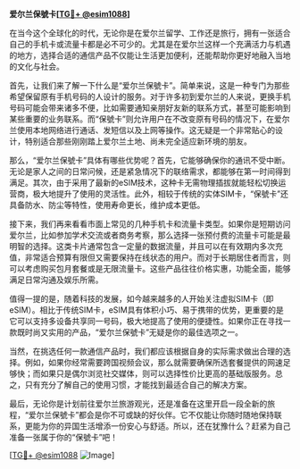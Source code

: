 **爱尔兰保號卡[[TG💪+ @esim1088](https://t.me/s/esim1088)]**

在当今这个全球化的时代，无论你是在爱尔兰留学、工作还是旅行，拥有一张适合自己的手机卡或流量卡都是必不可少的。尤其是在爱尔兰这样一个充满活力与机遇的地方，选择合适的通信产品不仅能让生活更加便利，还能帮助你更好地融入当地的文化与社会。

首先，让我们来了解一下什么是“爱尔兰保號卡”。简单来说，这是一种专门为那些希望保留原有手机号码的人设计的服务。对于许多初到爱尔兰的人来说，更换手机号码可能会带来诸多不便，比如需要通知亲朋好友新的联系方式，甚至可能影响到某些重要的业务联系。而“保號卡”则允许用户在不改变原有号码的情况下，在爱尔兰使用本地网络进行通话、发短信以及上网等操作。这无疑是一个非常贴心的设计，特别适合那些刚刚踏上爱尔兰土地、尚未完全适应新环境的朋友。

那么，“爱尔兰保號卡”具体有哪些优势呢？首先，它能够确保你的通讯不受中断。无论是家人之间的日常问候，还是紧急情况下的联络需求，都能够在第一时间得到满足。其次，由于采用了最新的eSIM技术，这种卡无需物理插拔就能轻松切换运营商，极大地提升了使用的灵活性。此外，相较于传统的实体SIM卡，“保號卡”还具备防水、防尘等特性，使用寿命更长，维护成本更低。

接下来，我们再来看看市面上常见的几种手机卡和流量卡类型。如果你是短期访问爱尔兰，比如参加学术交流或者商务考察，那么选择一张预付费的流量卡可能是最明智的选择。这类卡片通常包含一定量的数据流量，并且可以在有效期内多次充值，非常适合预算有限但又需要保持在线状态的用户。而对于长期居住者而言，则可以考虑购买包月套餐或是无限流量卡。这些产品往往价格实惠，功能全面，能够满足日常沟通及娱乐所需。

值得一提的是，随着科技的发展，如今越来越多的人开始关注虚拟SIM卡（即eSIM）。相比于传统SIM卡，eSIM具有体积小巧、易于携带的优势，更重要的是它可以支持多设备共享同一号码，极大地提高了使用的便捷性。如果你正在寻找一款既时尚又实用的产品，“爱尔兰保號卡”无疑是你的最佳选项之一。

当然，在挑选任何一款通信产品时，我们都应该根据自身的实际需求做出合理的选择。例如，如果你经常需要跨国视频会议，那么就需要确保所选套餐提供的网速足够快；而如果只是偶尔浏览社交媒体，则可以选择性价比更高的基础版服务。总之，只有充分了解自己的使用习惯，才能找到最适合自己的解决方案。

最后，无论你是计划前往爱尔兰旅游观光，还是准备在这里开启一段全新的旅程，“爱尔兰保號卡”都会是你不可或缺的好伙伴。它不仅能让你随时随地保持联系，更能为你的异国生活增添一份安心与舒适。所以，还在犹豫什么？赶紧为自己准备一张属于你的“保號卡”吧！

[[TG💪+ @esim1088](https://t.me/s/esim1088) ![Image](https://i.postimg.cc/4NQfJmqS/Snipaste-2025-05-13-00-14-12.png)]